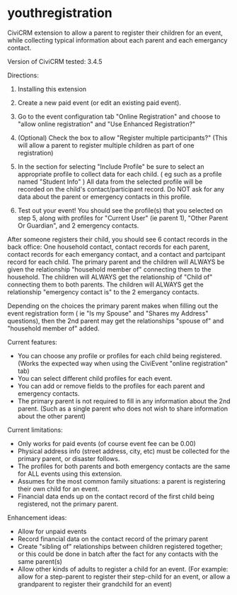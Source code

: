 youthregistration
=================

CiviCRM extension to allow a parent to register their children for an event, while collecting typical 
information about each parent and each emergancy contact. 

Version of CiviCRM tested:  3.4.5

Directions:

1) Installing this extension

2) Create a new paid event (or edit an existing paid event).

3) Go to the event configuration tab "Online Registration" and choose to "allow online registration" and 
"Use Enhanced Registration?"

4) (Optional) Check the box to allow "Register multiple participants?" 
(This will allow a parent to register multiple children as part of one registration)

5) In the section for selecting "Include Profile"  be sure to select an appropriate profile to collect 
data for each child. ( eg such as a profile named "Student Info" )  All data from the selected profile will be 
recorded on the child's contact/participant record. Do NOT ask for any data about the parent or emergency 
contacts in this profile.

6) Test out your event!   You should see the profile(s) that you selected on step 5, 
along with profiles for "Current User" (ie parent 1), "Other Parent Or Guardian", and 2 emergency contacts. 


After someone registers their child, you should see 6 contact records in the back office: One household contact,
contact records for each parent, contact records for each emergancy contact, and a contact and partcipant record 
for each child.  The primary parent and the children will ALWAYS be given the relationship "household member of" 
connecting them to the household.   The children will ALWAYS get the relationship of "Child of" connecting 
them to both parents. The children will ALWAYS get the relationship "emergency contact is" to the 2 emergancy contacts. 

Depending on the choices the primary parent makes when filling out the event registration form 
( ie "Is my Spouse" and "Shares my Address" questions), then the 2nd parent may get the relationships
"spouse of" and "household member of" added. 

Current features: 

- You can choose any profile or profiles for each child being registered.  (Works the expected way when using the CiviEvent "online registration" tab)
- You can select different child profiles for each event. 
- You can add or remove fields to the profiles for each parent and emergency contacts. 
- The primary parent is not required to fill in any information about the 2nd parent. (Such as a single parent who does not wish to share information about the other parent)

Current limitations:

- Only works for paid events (of course event fee can be 0.00) 
- Physical address info (street address, city, etc) must be collected for the primary parent, or disaster follows. 
- The profiles for both parents and both emergency contacts are the same for ALL events using this extension. 
- Assumes for the most common family situations: a parent is registering their own child for an event.
- Financial data ends up on the contact record of the first child being registered, not the primary parent. 

Enhancement ideas:

- Allow for unpaid events
- Record financial data on the contact record of the primary parent
- Create "sibling of" relationships between children registered together; or this could be done in batch after the fact for any contacts with the same parent(s) 
- Allow other kinds of adults to register a child for an event. (For example: allow for a step-parent to register their step-child for an event, or allow a grandparent to register their grandchild for an event)
 














